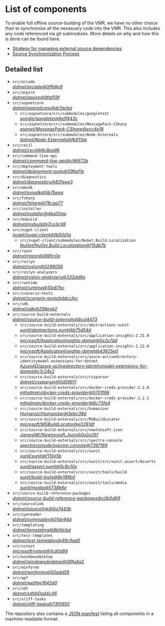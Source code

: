 ﻿# List of components

To enable full offline source-building of the VMR, we have no other choice than to synchronize all the necessary code into the VMR. This also includes any code referenced via git submodules. More details on why and how this is done can be found here:
- [Strategy for managing external source dependencies](src/arcade/Documentation/UnifiedBuild/VMR-Strategy-For-External-Source.md)
- [Source Synchronization Process](src/arcade/Documentation/UnifiedBuild/VMR-Design-And-Operation.md#source-synchronization-process)

## Detailed list

<!-- component list beginning -->
- `src/arcade`  
*[dotnet/arcade@0ffb8e9](https://github.com/dotnet/arcade/tree/0ffb8e9f4a064d8c77f07420dc399baec9daef89)*
- `src/aspire`  
*[dotnet/aspire@9faf59f](https://github.com/dotnet/aspire/tree/9faf59f870abdeb427c51c1380fce84d8163f2f0)*
- `src/aspnetcore`  
*[dotnet/aspnetcore@dc1acba](https://github.com/dotnet/aspnetcore/tree/dc1acba9cd1374a8a8560bee655682e1a72de3eb)*
    - `src/aspnetcore/src/submodules/googletest`  
    *[google/googletest@eff443c](https://github.com/google/googletest/tree/eff443c6ef5eb6ab598bfaae27f9427fdb4f6af7)*
    - `src/aspnetcore/src/submodules/MessagePack-CSharp`  
    *[aspnet/MessagePack-CSharp@ecc4e18](https://github.com/aspnet/MessagePack-CSharp/tree/ecc4e18ad7a0c7db51cd7e3d2997a291ed01444d)*
    - `src/aspnetcore/src/submodules/Node-Externals`  
    *[dotnet/Node-Externals@fb911de](https://github.com/dotnet/Node-Externals/tree/fb911deddbaf7367146718374a403d393571f18a)*
- `src/cecil`  
*[dotnet/cecil@9c8ea96](https://github.com/dotnet/cecil/tree/9c8ea966df62f764523b51772763e74e71040a92)*
- `src/command-line-api`  
*[dotnet/command-line-api@c96672b](https://github.com/dotnet/command-line-api/tree/c96672b8b84c307feb035fed6cbe9db85d5b87d3)*
- `src/deployment-tools`  
*[dotnet/deployment-tools@596a11e](https://github.com/dotnet/deployment-tools/tree/596a11e185d2274531fe57a2c9e03bbe4f23064d)*
- `src/diagnostics`  
*[dotnet/diagnostics@831eee3](https://github.com/dotnet/diagnostics/tree/831eee3a9e69dd886fa190a9914a7f66260c653a)*
- `src/emsdk`  
*[dotnet/emsdk@5b7beea](https://github.com/dotnet/emsdk/tree/5b7beea1daa64d283d62d52a0027b13ee9484ff6)*
- `src/fsharp`  
*[dotnet/fsharp@78caa77](https://github.com/dotnet/fsharp/tree/78caa77ac30021b33f2126dc1b57b2f255551def)*
- `src/installer`  
*[dotnet/installer@4ba50ae](https://github.com/dotnet/installer/tree/4ba50aedee0eae2bf53b52d063290bac425515e9)*
- `src/msbuild`  
*[dotnet/msbuild@7ca3c98](https://github.com/dotnet/msbuild/tree/7ca3c98fad986066bbf2802c863236b4a0f4e34a)*
- `src/nuget-client`  
*[nuget/nuget.client@fb50d1a](https://github.com/nuget/nuget.client/tree/fb50d1a45ed10b39b5f335bc3a4bdcaea9b951cf)*
    - `src/nuget-client/submodules/NuGet.Build.Localization`  
    *[NuGet/NuGet.Build.Localization@f15db7b](https://github.com/NuGet/NuGet.Build.Localization/tree/f15db7b7c6f5affbea268632ef8333d2687c8031)*
- `src/razor`  
*[dotnet/razor@0881c0a](https://github.com/dotnet/razor/tree/0881c0a948b55b2edc5c1c6437fd19c40ece74af)*
- `src/roslyn`  
*[dotnet/roslyn@0288056](https://github.com/dotnet/roslyn/tree/0288056413b6de0d0941b0b1ed770c273d870fb0)*
- `src/roslyn-analyzers`  
*[dotnet/roslyn-analyzers@332dd9a](https://github.com/dotnet/roslyn-analyzers/tree/332dd9ab9ec226d410cc4f42f7ebe24d4fdeb117)*
- `src/runtime`  
*[dotnet/runtime@10e87bc](https://github.com/dotnet/runtime/tree/10e87bcc74644ed83aea3d9469451411669ddd74)*
- `src/scenario-tests`  
*[dotnet/scenario-tests@ddccfec](https://github.com/dotnet/scenario-tests/tree/ddccfec3ccd631fb8341c8b6e4e422e8cb339aa5)*
- `src/sdk`  
*[dotnet/sdk@298eeb2](https://github.com/dotnet/sdk/tree/298eeb2f8492b51e3d115c04135975b5cfaf34fa)*
- `src/source-build-externals`  
*[dotnet/source-build-externals@bcd4473](https://github.com/dotnet/source-build-externals/tree/bcd44732882bc2b81b30146c778eb6ccb7fea793)*
    - `src/source-build-externals/src/abstractions-xunit`  
    *[xunit/abstractions.xunit@b75d54d](https://github.com/xunit/abstractions.xunit/tree/b75d54d73b141709f805c2001b16f3dd4d71539d)*
    - `src/source-build-externals/src/application-insights-2.21.0`  
    *[microsoft/ApplicationInsights-dotnet@5e2e7dd](https://github.com/microsoft/ApplicationInsights-dotnet/tree/5e2e7ddda961ec0e16a75b1ae0a37f6a13c777f5)*
    - `src/source-build-externals/src/application-insights-2.22.0`  
    *[microsoft/ApplicationInsights-dotnet@43825e0](https://github.com/microsoft/ApplicationInsights-dotnet/tree/43825e06a22cdfb702fc199a7ba99a7d541d48c6)*
    - `src/source-build-externals/src/azure-activedirectory-identitymodel-extensions-for-dotnet`  
    *[AzureAD/azure-activedirectory-identitymodel-extensions-for-dotnet@c1c24e2](https://github.com/AzureAD/azure-activedirectory-identitymodel-extensions-for-dotnet/tree/c1c24e29d5eeac2a2cd53fe0b5656924bdb69e3d)*
    - `src/source-build-externals/src/cssparser`  
    *[dotnet/cssparser@0d59611](https://github.com/dotnet/cssparser/tree/0d59611784841735a7778a67aa6e9d8d000c861f)*
    - `src/source-build-externals/src/docker-creds-provider-2.2.0`  
    *[mthalman/docker-creds-provider@5701f66](https://github.com/mthalman/docker-creds-provider/tree/5701f6667c1fbd805684857baaa860383bbdfed7)*
    - `src/source-build-externals/src/docker-creds-provider-2.2.1`  
    *[mthalman/docker-creds-provider@6c73fa4](https://github.com/mthalman/docker-creds-provider/tree/6c73fa4784795ae07f49305a057abf5c473d2adb)*
    - `src/source-build-externals/src/humanizer`  
    *[Humanizr/Humanizer@3ebc38d](https://github.com/Humanizr/Humanizer/tree/3ebc38de585fc641a04b0e78ed69468453b0f8a1)*
    - `src/source-build-externals/src/MSBuildLocator`  
    *[microsoft/MSBuildLocator@e0281df](https://github.com/microsoft/MSBuildLocator/tree/e0281df33274ac3c3e22acc9b07dcb4b31d57dc0)*
    - `src/source-build-externals/src/newtonsoft-json`  
    *[JamesNK/Newtonsoft.Json@0a2e291](https://github.com/JamesNK/Newtonsoft.Json/tree/0a2e291c0d9c0c7675d445703e51750363a549ef)*
    - `src/source-build-externals/src/spectre-console`  
    *[spectreconsole/spectre.console@7397169](https://github.com/spectreconsole/spectre.console/tree/7397169a2757dc3657598bdea4ac222c0f283425)*
    - `src/source-build-externals/src/xunit`  
    *[xunit/xunit@f110e5b](https://github.com/xunit/xunit/tree/f110e5bee5dfd4c08339587c9c3df9292fcb597c)*
    - `src/source-build-externals/src/xunit/src/xunit.assert/Asserts`  
    *[xunit/assert.xunit@5c8c10e](https://github.com/xunit/assert.xunit/tree/5c8c10e085eb42f39f2fe0b40c94bf56649eb0a4)*
    - `src/source-build-externals/src/xunit/tools/build`  
    *[xunit/build-tools@8e186b0](https://github.com/xunit/build-tools/tree/8e186b0f8e398796e75453f3f18952b06d29fdfd)*
    - `src/source-build-externals/src/xunit/tools/media`  
    *[xunit/media@5738b6e](https://github.com/xunit/media/tree/5738b6e86f08e0389c4392b939c20e3eca2d9822)*
- `src/source-build-reference-packages`  
*[dotnet/source-build-reference-packages@c0b5d69](https://github.com/dotnet/source-build-reference-packages/tree/c0b5d69a1a1513528c77fffff708c7502d57c35c)*
- `src/sourcelink`  
*[dotnet/sourcelink@0a7443b](https://github.com/dotnet/sourcelink/tree/0a7443b1ac4d9156e234d699d7c7604d9b91c58f)*
- `src/symreader`  
*[dotnet/symreader@01de94d](https://github.com/dotnet/symreader/tree/01de94d9718fd48c511cae276437edcd41b41fa4)*
- `src/templating`  
*[dotnet/templating@8bfdcbd](https://github.com/dotnet/templating/tree/8bfdcbd336306686ba7aa30211548104e21b6c7c)*
- `src/test-templates`  
*[dotnet/test-templates@49c9ad0](https://github.com/dotnet/test-templates/tree/49c9ad01f057b3c6352bbec12b117acc2224493c)*
- `src/vstest`  
*[microsoft/vstest@1cd0d89](https://github.com/microsoft/vstest/tree/1cd0d8998250d36c95ed65a76304ef5d1b33e98f)*
- `src/windowsdesktop`  
*[dotnet/windowsdesktop@08fa4a2](https://github.com/dotnet/windowsdesktop/tree/08fa4a267f85896cd8ad85657cd6993677ea1e04)*
- `src/winforms`  
*[dotnet/winforms@50add59](https://github.com/dotnet/winforms/tree/50add59bd0407dc3e1b5003ec56f592f06c32bda)*
- `src/wpf`  
*[dotnet/wpf@e1642d0](https://github.com/dotnet/wpf/tree/e1642d0c0b59336a035e944391110c6fff19a4c1)*
- `src/xdt`  
*[dotnet/xdt@0ad4c46](https://github.com/dotnet/xdt/tree/0ad4c4635bdf80aebc43c45bde031b9a0f3df606)*
- `src/xliff-tasks`  
*[dotnet/xliff-tasks@73f0850](https://github.com/dotnet/xliff-tasks/tree/73f0850939d96131c28cf6ea6ee5aacb4da0083a)*
<!-- component list end -->

The repository also contains a [JSON manifest](https://github.com/dotnet/dotnet/blob/main/src/source-manifest.json) listing all components in a machine-readable format.
